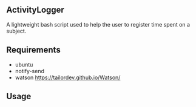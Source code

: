 ## ActivityLogger
A lightweight bash script used to help the user to register time spent on a subject. 

## Requirements
- ubuntu
- notify-send
- watson https://tailordev.github.io/Watson/

## Usage
